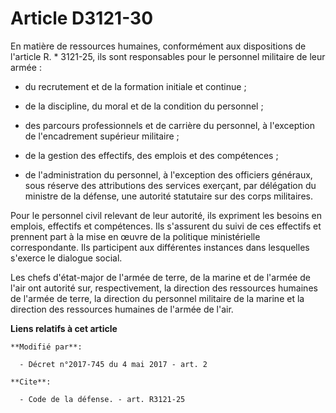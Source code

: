 # Article D3121-30

En matière de ressources humaines, conformément aux dispositions de l'article R. * 3121-25, ils sont responsables pour le
personnel militaire de leur armée :

- du recrutement et de la formation initiale et continue ;

- de la discipline, du moral et de la condition du personnel ;

- des parcours professionnels et de carrière du personnel, à l'exception de l'encadrement supérieur militaire ;

- de la gestion des effectifs, des emplois et des compétences ;

- de l'administration du personnel, à l'exception des officiers généraux, sous réserve des attributions des services
exerçant, par délégation du ministre de la défense, une autorité statutaire sur des corps militaires.

Pour le personnel civil relevant de leur autorité, ils expriment les besoins en emplois, effectifs et compétences. Ils
s'assurent du suivi de ces effectifs et prennent part à la mise en œuvre de la politique ministérielle correspondante. Ils
participent aux différentes instances dans lesquelles s'exerce le dialogue social.

Les chefs d'état-major de l'armée de terre, de la marine et de l'armée de l'air ont autorité sur, respectivement, la
direction des ressources humaines de l'armée de terre, la direction du personnel militaire de la marine et la direction des
ressources humaines de l'armée de l'air.

**Liens relatifs à cet article**

	**Modifié par**:

	  - Décret n°2017-745 du 4 mai 2017 - art. 2

	**Cite**:

	  - Code de la défense. - art. R3121-25
